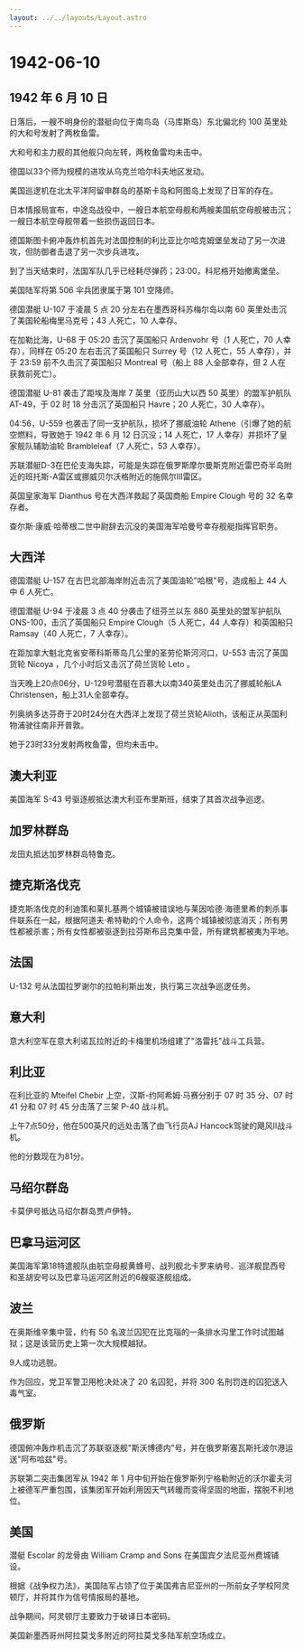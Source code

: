```yaml
---
layout: ../../layouts/Layout.astro
---
```


# 1942-06-10

## 1942 年 6 月 10 日

日落后，一艘不明身份的潜艇向位于南鸟岛（马库斯岛）东北偏北约 100
英里处的大和号发射了两枚鱼雷。

大和号和主力舰的其他舰只向左转，两枚鱼雷均未击中。

德国以33个师为规模的进攻从乌克兰哈尔科夫地区发动。

美国巡逻机在北太平洋阿留申群岛的基斯卡岛和阿图岛上发现了日军的存在。

日本情报局宣布，中途岛战役中，一艘日本航空母舰和两艘美国航空母舰被击沉；一艘日本航空母舰带着一些损伤返回日本。

德国斯图卡俯冲轰炸机首先对法国控制的利比亚比尔哈克姆堡垒发动了另一次进攻，但防御者击退了另一次步兵进攻。

到了当天结束时，法国军队几乎已经耗尽弹药；23:00，科尼格开始撤离堡垒。

美国陆军将第 506 伞兵团隶属于第 101 空降师。

德国潜艇 U-107 于凌晨 5 点 20 分左右在墨西哥科苏梅尔岛以南 60
英里处击沉了美国轮船梅里马克号；43 人死亡，10 人幸存。

在加勒比海，U-68 于 05:20 击沉了英国船只 Ardenvohr 号（1 人死亡，70
人幸存），同样在 05:20 左右击沉了英国船只 Surrey 号（12 人死亡，55
人幸存），并于 23:59 前不久击沉了英国船只 Montreal 号（船上 88
人全部幸存，但 2 人在获救前死亡）。

德国潜艇 U-81 袭击了距埃及海岸 7 英里（亚历山大以西 50
英里）的盟军护航队 AT-49，于 02 时 18 分击沉了英国船只 Havre；20
人死亡，30 人幸存）。

04:56，U-559 也袭击了同一支护航队，损坏了挪威油轮
Athene（引爆了她的航空燃料，导致她于 1942 年 6 月 12 日沉没；14
人死亡，17 人幸存）并损坏了皇家舰队辅助油轮 Brambleleaf（7 人死亡，53
人幸存）。

苏联潜艇D-3在巴伦支海失踪，可能是失踪在俄罗斯摩尔曼斯克附近雷巴奇半岛附近的班托斯-A雷区或挪威贝尔沃格附近的施佩尔III雷区。

英国皇家海军 Dianthus 号在大西洋救起了英国商船 Empire Clough 号的 32
名幸存者。

查尔斯·康威·哈蒂根二世中尉辞去沉没的美国海军哈曼号幸存舰艇指挥官职务。

## 大西洋

德国潜艇 U-157 在古巴北部海岸附近击沉了美国油轮"哈根"号，造成船上 44
人中 6 人死亡。

德国潜艇 U-94 于凌晨 3 点 40 分袭击了纽芬兰以东 880 英里处的盟军护航队
ONS-100，击沉了英国船只 Empire Clough（5 人死亡，44 人幸存）和英国船只
Ramsay（40 人死亡，7 人幸存）。

在距加拿大魁北克省安蒂科斯蒂岛几公里的圣劳伦斯河河口，U-553
击沉了英国货轮 Nicoya ，几个小时后又击沉了荷兰货轮 Leto 。

当天晚上20点06分，U-129号潜艇在百慕大以南340英里处击沉了挪威轮船LA
Christensen，船上31人全部幸存。

列奥纳多达芬奇于20时24分在大西洋上发现了荷兰货轮Alioth，该船正从英国利物浦驶往南非开普敦。

她于23时33分发射两枚鱼雷，但均未击中。

## 澳大利亚

美国海军 S-43 号驱逐舰抵达澳大利亚布里斯班，结束了其首次战争巡逻。

## 加罗林群岛

龙田丸抵达加罗林群岛特鲁克。

## 捷克斯洛伐克

捷克斯洛伐克的利迪策和莱扎基两个城镇被错误地与莱因哈德·海德里希的刺杀事件联系在一起，根据阿道夫·希特勒的个人命令，这两个城镇被彻底消灭；所有男性都被杀害；所有女性都被驱逐到拉芬斯布吕克集中营，所有建筑都被夷为平地。

## 法国

U-132 号从法国拉罗谢尔的拉帕利斯出发，执行第三次战争巡逻任务。

## 意大利

意大利空军在意大利诺瓦拉附近的卡梅里机场组建了"洛雷托"战斗工兵营。

## 利比亚

在利比亚的 Mteifel Chebir 上空，汉斯-约阿希姆·马赛分别于 07 时 35 分、07
时 41 分和 07 时 45 分击落了三架 P-40 战斗机。

上午7点50分，他在500英尺的远处击落了由飞行员AJ
Hancock驾驶的飓风II战斗机。

他的分数现在为81分。

## 马绍尔群岛

卡莫伊号抵达马绍尔群岛贾卢伊特。

## 巴拿马运河区

美国海军第18特遣舰队由航空母舰黄蜂号、战列舰北卡罗来纳号、巡洋舰昆西号和圣胡安号以及巴拿马运河区附近的6艘驱逐舰组成。

## 波兰

在奥斯维辛集中营，约有 50
名波兰囚犯在比克瑙的一条排水沟里工作时试图越狱；这是该营历史上第一次大规模越狱。

9人成功逃脱。

作为回应，党卫军警卫用枪决处决了 20 名囚犯，并将 300
名刑罚连的囚犯送入毒气室。

## 俄罗斯

德国俯冲轰炸机击沉了苏联驱逐舰"斯沃博德内"号，并在俄罗斯塞瓦斯托波尔港运送"阿布哈兹"号。

苏联第二突击集团军从 1942 年 1
月中旬开始在俄罗斯列宁格勒附近的沃尔霍夫河上被德军严重包围，该集团军开始利用因天气转暖而变得坚固的地面，摆脱不利地位。

## 美国

潜艇 Escolar 的龙骨由 William Cramp and Sons
在美国宾夕法尼亚州费城铺设。

根据《战争权力法》，美国陆军占领了位于美国弗吉尼亚州的一所前女子学校阿灵顿厅，并将其作为信号情报局的基地。

战争期间，阿灵顿厅主要致力于破译日本密码。

美国新墨西哥州阿拉莫戈多附近的阿拉莫戈多陆军航空场成立。